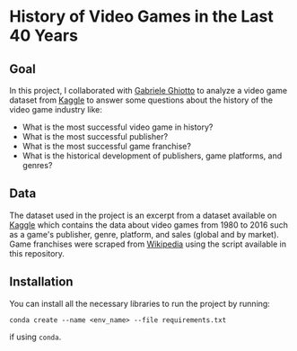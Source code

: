 # History of Video Games in the Last 40 Years

## Goal
In this project, I collaborated with [Gabriele Ghiotto](https://github.com/gabrieleghiotto) to analyze a video game dataset from [Kaggle](https://www.kaggle.com/rush4ratio/video-game-sales-with-ratings) to answer some questions about the history of the video game industry like:
* What is the most successful video game in history?
* What is the most successful publisher?
* What is the most successful game franchise?
* What is the historical development of publishers, game platforms, and genres?

## Data
The dataset used in the project is an excerpt from a dataset available on [Kaggle](https://www.kaggle.com/rush4ratio/video-game-sales-with-ratings) which contains the data about video games from 1980 to 2016 such as a game's publisher, genre, platform, and sales (global and by market).
Game franchises were scraped from [Wikipedia](https://en.wikipedia.org/wiki/List_of_video_game_franchises) using the script available in this repository.

## Installation
You can install all the necessary libraries to run the project by running:

```
conda create --name <env_name> --file requirements.txt
```

if using ```conda```.

